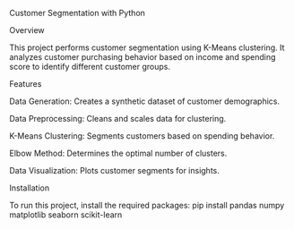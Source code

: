 Customer Segmentation with Python

Overview

This project performs customer segmentation using K-Means clustering. It analyzes customer purchasing behavior based on income and spending score to identify different customer groups.

Features

Data Generation: Creates a synthetic dataset of customer demographics.

Data Preprocessing: Cleans and scales data for clustering.

K-Means Clustering: Segments customers based on spending behavior.

Elbow Method: Determines the optimal number of clusters.

Data Visualization: Plots customer segments for insights.

Installation

To run this project, install the required packages:
pip install pandas numpy matplotlib seaborn scikit-learn